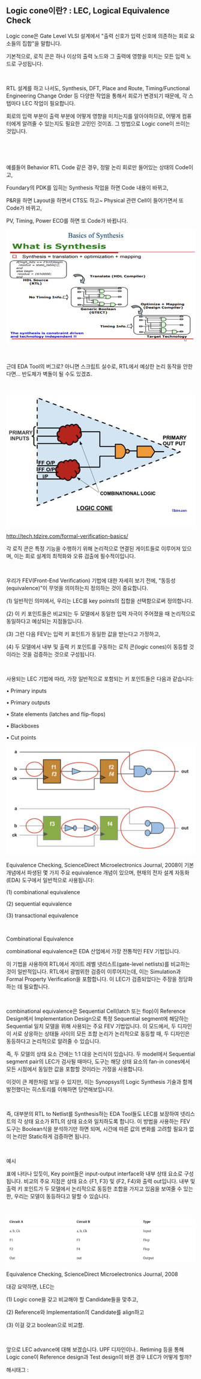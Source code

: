 ## Logic cone이란? : LEC, Logical Equivalence Check

Logic cone은 Gate Level VLSI 설계에서 "출력 신호가 입력 신호에 의존하는 회로 요소들의 집합"을 말합니다.

기본적으로, 로직 콘은 하나 이상의 출력 노드와 그 출력에 영향을 미치는 모든 입력 노드로 구성됩니다.

​

RTL 설계를 하고 나서도, Synthesis, DFT, Place and Route, Timing/Functional Engineering Change Order 등 다양한 작업을 통해서 회로가 변경되기 때문에, 각 스텝마다 LEC 작업이 필요합니다.

회로의 입력 부분이 출력 부분에 어떻게 영향을 미치는지를 알아야하므로, 어떻게 컴퓨터에게 알려줄 수 있는지도 필요한 고민인 것이죠. 그 방법으로 Logic cone이 쓰이는 것입니다. 

​

​

예를들어 Behavior RTL Code 같은 경우, 정말 논리 회로만 들어있는 상태의 Code이고,

Foundary의 PDK를 입히는 Synthesis 작업을 하면 Code 내용이 바뀌고,

P&R을 하면 Layout을 하면서 CTS도 하고~ Physical 관련 Cell이 들어가면서 또 Code가 바뀌고,

PV, Timing, Power ECO를 하면 또 Code가 바뀝니다.

![0](./asset/0.png)

​

근데 EDA Tool의 버그로? 아니면 스크립트 실수로, RTL에서 예상한 논리 동작을 안한다면... 반도체가 벽돌이 될 수도 있겠죠.

​

![1](./asset/1.png)

http://tech.tdzire.com/formal-verification-basics/​

각 로직 콘은 특정 기능을 수행하기 위해 논리적으로 연결된 게이트들로 이루어져 있으며, 이는 회로 설계의 최적화와 오류 검출에 필수적이입니다.

​

우리가 FEV(Front-End Verification) 기법에 대한 자세히 보기 전에, "동등성(equivalence)"이 무엇을 의미하는지 정의하는 것이 중요합니다.

(1) 일반적인 의미에서, 우리는 LEC를 key points의 집합을 선택함으로써 정의합니다.

(2) 이 키 포인트들은 비교되는 두 모델에서 동일한 입력 자극이 주어졌을 때 논리적으로 동일하다고 예상되는 지점들입니다.

(3) 그런 다음 FEV는 입력 키 포인트가 동일한 값을 받는다고 가정하고,

(4) 두 모델에서 내부 및 출력 키 포인트를 구동하는 로직 콘(logic cones)이 동등할 것이라는 것을 검증하는 것으로 구성됩니다.

​

사용되는 LEC 기법에 따라, 가장 일반적으로 포함되는 키 포인트들은 다음과 같습니다:

• Primary inputs

• Primary outputs 

• State elements (latches and flip-flops) 

• Blackboxes 

• Cut points

![2](./asset/2.png)

Equivalence Checking, ScienceDirect Microelectronics Journal, 2008이 기본 개념에서 파생된 몇 가지 주요 equivalence 개념이 있으며, 현재의 전자 설계 자동화(EDA) 도구에서 일반적으로 사용됩니다:

(1) combinational equivalence

(2) sequential equivalence

(3) transactional equivalence

​

Combinational Equivalence

combinational equivalence은 EDA 산업에서 가장 전통적인 FEV 기법입니다.

이 기법을 사용하여 RTL에서 게이트 레벨 넷리스트(gate-level netlists)를 비교하는 것이 일반적입니다. RTL에서 광범위한 검증이 이루어지는데, 이는 Simulation과 Formal Property Verification을 포함합니다. 이 LEC가 검증되었다는 주장을 정당화하는 데 필요합니다.

​

combinational equivalence은 Sequential Cell(latch 또는 flop)이 Reference Design에서 Implementation Design으로 특정 Sequential segment에 해당하는 Sequential 일치 모델을 위해 사용되는 주요 FEV 기법입니다. 이 모드에서, 두 디자인이 서로 상응하는 상태들 사이의 모든 조합 논리가 논리적으로 동등할 때, 두 디자인은 동등하다고 논리적으로 알려줄 수 있습니다.

즉, 두 모델의 상태 요소 간에는 1:1 대응 논리식이 있습니다. 두 model에서 Sequential segment pair의 LEC가 검사될 때마다, 도구는 해당 상태 요소의 fan-in cones에서 모든 시점에서 동일한 값을 포함할 것이라는 가정을 사용합니다.

이것이 큰 제한처럼 보일 수 있지만, 이는 Synopsys의 Logic Synthesis 기술과 함께 발전했다는 히스토리를 이해하면 당연해보입니다.

​

즉, 대부분의 RTL  to Netlist를 Synthesis하는 EDA Tool들도 LEC를 보장하여 넷리스트의 각 상태 요소가 RTL의 상태 요소와 일치하도록 합니다. 이 방법을 사용하는 FEV 도구는 Boolean식을 분석하기만 하면 되며, 시간에 따른 값의 변화를 고려할 필요가 없이 논리만 Static하게 검증하면 됩니다.

​

예시

표에 나타나 있듯이, Key point들은 input-output interface와 내부 상태 요소로 구성됩니다. 비교의 주요 지점은 상태 요소 {F1, F3} 및 {F2, F4}와 출력 out입니다. 내부 및 출력 키 포인트가 두 모델에서 논리적으로 동등한 조합을 가지고 있음을 보여줄 수 있는 한, 우리는 모델이 동등하다고 말할 수 있습니다.

​

![3](./asset/3.png)

Equivalence Checking, ScienceDirect Microelectronics Journal, 2008​

대강 요약하면, LEC는

(1) Logic cone을 갖고 비교해야 할 Candidate들을 맞추고,

(2) Reference와 Implementation의 Candidate를 align하고

(3) 이걸 갖고 boolean으로 비교함.

​

앞으로 LEC advance에 대해 보겠습니다. UPF 디자인이나.. Retiming 등을 통해 Logic cone이 Reference design과 Test design이 바뀐 경우 LEC가 어떻게 할까?

 해시태그 : 